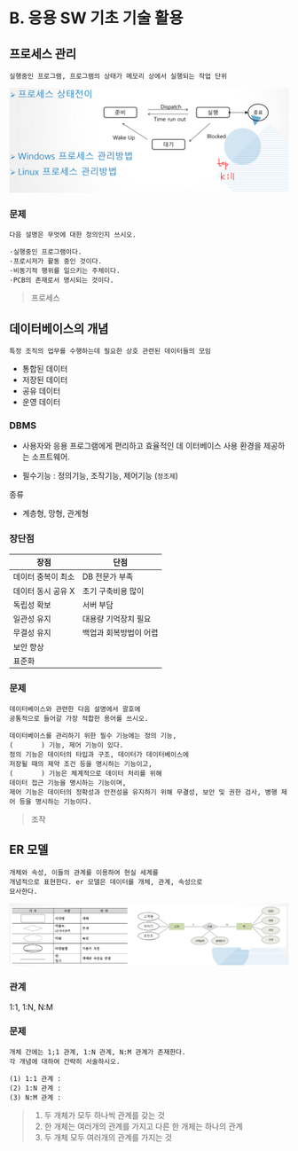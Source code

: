 # B. 응용 SW 기초 기술 활용

## 프로세스 관리

    실행중인 프로그램, 프로그램의 상태가 메모리 상에서 실행되는 작업 단위

![](/img/%ED%94%84%EB%A1%9C%EC%84%B8%EC%8A%A4.png)

### 문제

    다음 설명은 무엇에 대한 정의인지 쓰시오.

```
·실행중인 프로그램이다.
·프로시저가 활동 중인 것이다.
·비동기적 행위를 일으키는 주체이다.
·PCB의 존재로서 명시되는 것이다.
```

> 프로세스

## 데이터베이스의 개념

    특정 조직의 업무를 수행하는데 필요한 상호 관련된 데이터들의 모임

- 통합된 데이터
- 저장된 데이터
- 공유 데이터
- 운영 데이터

### DBMS

- 사용자와 응용 프로그램에게 편리하고 효율적인 데
  이터베이스 사용 환경을 제공하는 소프트웨어.

- 필수기능 : 정의기능, 조작기능, 제어기능 (`정조제`)

종류

- 계층형, 망형, 관계형

### 장단점

| 장점               | 단점                   |
| ------------------ | ---------------------- |
| 데이터 중복이 최소 | DB 전문가 부족         |
| 데이터 동시 공유 X | 초기 구축비용 많이     |
| 독립성 확보        | 서버 부담              |
| 일관성 유지        | 대용량 기억장치 필요   |
| 무결성 유지        | 백업과 회복방법이 어렵 |
| 보안 향상          |
| 표준화             |

### 문제

    데이터베이스와 관련한 다음 설명에서 괄호에
    공통적으로 들어갈 가장 적합한 용어를 쓰시오.

```
데이터베이스를 관리하기 위한 필수 기능에는 정의 기능,
(       ) 기능, 제어 기능이 있다.
정의 기능은 데이터의 타입과 구조, 데이터가 데이터베이스에
저장될 때의 제약 조건 등을 명시하는 기능이고,
(       ) 기능은 체계적으로 데이터 처리를 위해
데이터 접근 기능을 명시하는 기능이며,
제어 기능은 데이터의 정확성과 안전성을 유지하기 위해 무결성, 보안 및 권한 검사, 병행 제어 등을 명시하는 기능이다.
```

> 조작

## ER 모델

    개체와 속성, 이들의 관계를 이용하여 현실 세계를
    개념적으로 표현한다. er 모델은 데이터를 개체, 관계, 속성으로
    묘사한다.

![](/img/er_model.png)

### 관계

1:1, 1:N, N:M

### 문제

    개체 간에는 1;1 관계, 1:N 관계, N:M 관계가 존재한다.
    각 개념에 대하여 간략히 서술하시오.

```
(1) 1:1 관계 :
(2) 1:N 관계 :
(3) N:M 관계 :
```

> 1. 두 개체가 모두 하나씩 관계를 갖는 것
> 2. 한 개체는 여러개의 관계를 가지고 다른 한 개체는 하나의 관계
> 3. 두 개체 모두 여러개의 관계를 가지는 것
